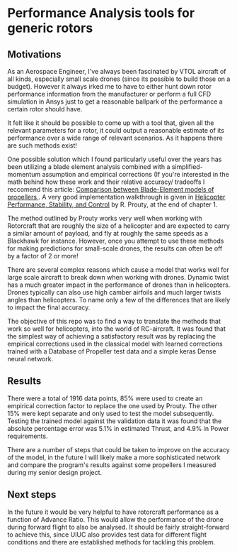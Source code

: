 # Performance Analysis tools for generic rotors

## Motivations

As an Aerospace Engineer, I've always been fascinated by VTOL aircraft of all kinds, especially small scale drones (since its possible to build those on a budget). However it always irked me to have to either hunt down rotor performance information from the manufacturer or perform a full CFD simulation in Ansys just to get a reasonable ballpark of the performance a certain rotor should have. 

It felt like it should be possible to come up with a tool that, given all the relevant parameters for a  rotor, it could output a reasonable estimate of its performance over a wide range of relevant scenarios. As it happens there are such methods exist! 

One possible solution which I found particularly useful over the years has been utilizing a blade element analysis combined with a simplified-momentum assumption and empirical corrections (If you're interested in the math behind how these work and their relative accuracy/ tradeoffs I reccomend this article: [Comparison between Blade-Element models of propellers
](https://www.researchgate.net/publication/290308462_Comparison_between_Blade-Element_models_of_propellers). A very good implementation walkthrough is given in  [Helicopter Performance, Stability, and Control](https://www.amazon.com/Helicopter-Performance-Stability-Control-Raymond/dp/1575242095) by R. Prouty, at the end of chapter 1. 

The method outlined by Prouty works very well when working with Rotorcraft that are roughly the size of a helicopter and are expected to carry a similar amount of payload, and fly at roughly the same speeds as a Blackhawk for instance. However, once you attempt to use these methods for making predictions for small-scale drones, the results can often be off by a factor of 2 or more!

There are several complex reasons which cause a model that works well for large scale aircraft to break down when working with drones. Dynamic twist has a much greater impact in the performance of drones than in helicopters. Drones typically can also use high camber airfoils and much larger twists angles than helicopters. To name only a few of the differences that are likely to impact the final accuracy.

The objective of this repo was to find a way to translate the methods that work so well for helicopters, into the world of RC-aircraft. It was found that the simplest way of achieving a satisfactory result was by replacing the empirical corrections used in the classical model with learned corrections trained with a Database of Propeller test data and a simple keras Dense neural network.

## Results

There were a total of 1916 data points, 85% were used to create an empirical correction factor to replace the one used by Prouty. The other 15% were kept separate and only used to test the model subsequently.
Testing the trained model against the validation data it was found that the absolute percentage error was 5.1% in estimated Thrust, and 4.9% in Power requirements. 

There are a number of steps that could be taken to improve on the accuracy of the model, in the future I will likely make a more sophisticated network and compare the program's results against some propellers I measured during my senior design project.



## Next steps

In the future it would be very helpful to have rotorcraft performance as a function of Advance Ratio.  This would allow the performance of the drone during forward flight to also be analysed. It should be fairly straight-forward to achieve this, since UIUC also provides test data for different flight conditions and there are established methods for tackling this problem. 


